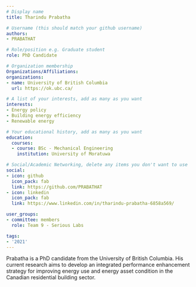 ```yaml
---
# Display name
title: Tharindu Prabatha

# Username (this should match your github username)
authors:
- PRABATHAT

# Role/position e.g. Graduate student
role: PhD Candidate

# Organization membership
Organizations/Affiliations:
organizations:
- name: University of British Columbia
  url: https://ok.ubc.ca/

# A list of your interests, add as many as you want
interests:
- Energy policy
- Building energy efficiency
- Renewable energy

# Your educational history, add as many as you want
education:
  courses:
  - course: BSc - Mechanical Engineering
    institution: University of Moratuwa

# Social/Academic Networking, delete any items you don't want to use
social:
- icon: github
  icon_pack: fab
  link: https://github.com/PRABATHAT
- icon: linkedin
  icon_pack: fab
  link: https://www.linkedin.com/in/tharindu-prabatha-6858a569/

user_groups:
- committee: members
  role: Team 9 - Serious Labs

tags:
- '2021'
---
```

Prabatha is a PhD candidate from the University of British Columbia. His current research aims to develop an integrated performance enhancement strategy for improving energy use and energy asset condition in the Canadian residential building sector. 
